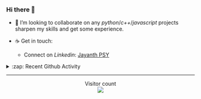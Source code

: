 ### Hi there 👋

<!-- - 🛠 I’m currently interning at [Tower Research Capital](https://www.tower-research.com/) in Core Engineering division. -->

- 👯 I’m looking to collaborate on any *python*/*c++*/*javascript* projects sharpen my skills and get some experience.

- ☕ Get in touch:
  +  Connect on *Linkedin*: [Jayanth PSY](https://www.linkedin.com/in/jayanth-p-b3924812a/)

<!--- ⚡ Fun fact: *Python* is older than *C++* and *Java*. -->

<!-- - :memo: The languages I use these days: 

<img src="https://wakatime.com/share/@j_tesla/e1311265-6285-4c3b-93d5-095ff9619aaf.png" width="700"/>
 -->
<details>
  <summary>:zap: Recent Github Activity</summary>
  
<!--START_SECTION:activity-->
1. 🎉 Merged PR [#125](https://github.com/j-tesla/blog-list/pull/125) in [j-tesla/blog-list](https://github.com/j-tesla/blog-list)
2. ❌ Closed PR [#1](https://github.com/j-tesla/this-aint-my-last-ride/pull/1) in [j-tesla/this-aint-my-last-ride](https://github.com/j-tesla/this-aint-my-last-ride)
3. 🎉 Merged PR [#123](https://github.com/j-tesla/blog-list/pull/123) in [j-tesla/blog-list](https://github.com/j-tesla/blog-list)
4. 🎉 Merged PR [#124](https://github.com/j-tesla/blog-list/pull/124) in [j-tesla/blog-list](https://github.com/j-tesla/blog-list)
5. 🎉 Merged PR [#121](https://github.com/j-tesla/blog-list/pull/121) in [j-tesla/blog-list](https://github.com/j-tesla/blog-list)
<!--END_SECTION:activity-->

</details>

-----

<p align="center"> 
  Visitor count<br>
  <img src="https://profile-counter.glitch.me/j-tesla/count.svg" />
</p>












<!--
**j-tesla/j-tesla** is a ✨ _special_ ✨ repository because its `README.md` (this file) appears on your GitHub profile.

Here are some ideas to get you started:

- 🔭 I’m currently working on ...
- 🌱 I’m currently learning ...
- 👯 I’m looking to collaborate on ...
- 🤔 I’m looking for help with ...
- 💬 Ask me about ...
- 📫 How to reach me: ...
- 😄 Pronouns: ...
- ⚡ Fun fact: ...
-->

